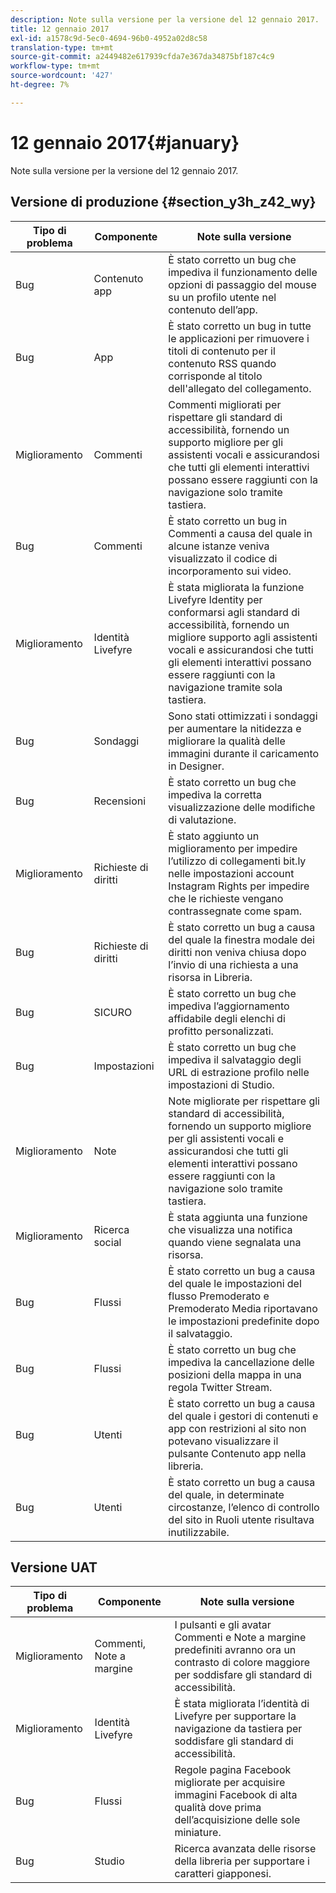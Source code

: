 ```yaml
---
description: Note sulla versione per la versione del 12 gennaio 2017.
title: 12 gennaio 2017
exl-id: a1578c9d-5ec0-4694-96b0-4952a02d8c58
translation-type: tm+mt
source-git-commit: a2449482e617939cfda7e367da34875bf187c4c9
workflow-type: tm+mt
source-wordcount: '427'
ht-degree: 7%

---
```


# 12 gennaio 2017{#january}

Note sulla versione per la versione del 12 gennaio 2017.

## Versione di produzione {#section_y3h_z42_wy}

| Tipo di problema | Componente | Note sulla versione |
|--- |--- |--- |
| Bug | Contenuto app | È stato corretto un bug che impediva il funzionamento delle opzioni di passaggio del mouse su un profilo utente nel contenuto dell’app. |
| Bug | App | È stato corretto un bug in tutte le applicazioni per rimuovere i titoli di contenuto per il contenuto RSS quando corrisponde al titolo dell&#39;allegato del collegamento. |
| Miglioramento | Commenti | Commenti migliorati per rispettare gli standard di accessibilità, fornendo un supporto migliore per gli assistenti vocali e assicurandosi che tutti gli elementi interattivi possano essere raggiunti con la navigazione solo tramite tastiera. |
| Bug | Commenti | È stato corretto un bug in Commenti a causa del quale in alcune istanze veniva visualizzato il codice di incorporamento sui video. |
| Miglioramento | Identità Livefyre | È stata migliorata la funzione Livefyre Identity per conformarsi agli standard di accessibilità, fornendo un migliore supporto agli assistenti vocali e assicurandosi che tutti gli elementi interattivi possano essere raggiunti con la navigazione tramite sola tastiera. |
| Bug | Sondaggi | Sono stati ottimizzati i sondaggi per aumentare la nitidezza e migliorare la qualità delle immagini durante il caricamento in Designer. |
| Bug | Recensioni | È stato corretto un bug che impediva la corretta visualizzazione delle modifiche di valutazione. |
| Miglioramento | Richieste di diritti | È stato aggiunto un miglioramento per impedire l’utilizzo di collegamenti bit.ly nelle impostazioni account Instagram Rights per impedire che le richieste vengano contrassegnate come spam. |
| Bug | Richieste di diritti | È stato corretto un bug a causa del quale la finestra modale dei diritti non veniva chiusa dopo l’invio di una richiesta a una risorsa in Libreria. |
| Bug | SICURO | È stato corretto un bug che impediva l’aggiornamento affidabile degli elenchi di profitto personalizzati. |
| Bug | Impostazioni | È stato corretto un bug che impediva il salvataggio degli URL di estrazione profilo nelle impostazioni di Studio. |
| Miglioramento | Note | Note migliorate per rispettare gli standard di accessibilità, fornendo un supporto migliore per gli assistenti vocali e assicurandosi che tutti gli elementi interattivi possano essere raggiunti con la navigazione solo tramite tastiera. |
| Miglioramento | Ricerca social | È stata aggiunta una funzione che visualizza una notifica quando viene segnalata una risorsa. |
| Bug | Flussi | È stato corretto un bug a causa del quale le impostazioni del flusso Premoderato e Premoderato Media riportavano le impostazioni predefinite dopo il salvataggio. |
| Bug | Flussi | È stato corretto un bug che impediva la cancellazione delle posizioni della mappa in una regola Twitter Stream. |
| Bug | Utenti | È stato corretto un bug a causa del quale i gestori di contenuti e app con restrizioni al sito non potevano visualizzare il pulsante Contenuto app nella libreria. |
| Bug | Utenti | È stato corretto un bug a causa del quale, in determinate circostanze, l’elenco di controllo del sito in Ruoli utente risultava inutilizzabile. |


## Versione UAT

| Tipo di problema | Componente | Note sulla versione |
|--- |--- |--- |
| Miglioramento | Commenti, Note a margine | I pulsanti e gli avatar Commenti e Note a margine predefiniti avranno ora un contrasto di colore maggiore per soddisfare gli standard di accessibilità. |
| Miglioramento | Identità Livefyre | È stata migliorata l’identità di Livefyre per supportare la navigazione da tastiera per soddisfare gli standard di accessibilità. |
| Bug | Flussi | Regole pagina Facebook migliorate per acquisire immagini Facebook di alta qualità dove prima dell’acquisizione delle sole miniature. |
| Bug | Studio | Ricerca avanzata delle risorse della libreria per supportare i caratteri giapponesi. |

